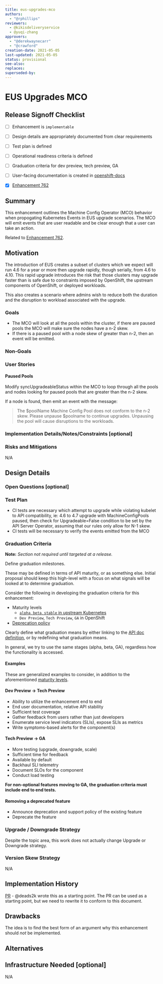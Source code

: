 ```yaml
---
title: eus-upgrades-mco
authors:
  - "@rphillips"
reviewers:
  - @kikisdeliveryservice
  - @yuqi-zhang
approvers:
  - "@derekwaynecarr"
  - "@crawford"
creation-date: 2021-05-05
last-updated: 2021-05-05
status: provisional
see-also:
replaces:
superseded-by:
---
```


# EUS Upgrades MCO

## Release Signoff Checklist

- [ ] Enhancement is `implementable`
- [ ] Design details are appropriately documented from clear requirements
- [ ] Test plan is defined
- [ ] Operational readiness criteria is defined
- [ ] Graduation criteria for dev preview, tech preview, GA
- [ ] User-facing documentation is created in [openshift-docs](https://github.com/openshift/openshift-docs/)
- [x] [Enhancement 762](https://github.com/openshift/enhancements/pull/762)


## Summary

This enhancement outlines the Machine Config Operator (MCO) behavior when
propogating Kubernetes Events in EUS upgrade scenarios.  The MCO will emit
events that are user readable and be clear enough that a user can take an
action.

Related to [Enhancement 762](https://github.com/openshift/enhancements/pull/762).

## Motivation

The introduction of EUS creates a subset of clusters which we expect will run
4.6 for a year or more then upgrade rapidly, though serially, from 4.6 to 4.10.
This rapid upgrade introduces the risk that those clusters may upgrade faster
than is safe due to constraints imposed by OpenShift, the upstream components of
OpenShift, or deployed workloads.

This also creates a scenario where admins wish to reduce both the duration and
the disruption to workload associated with the upgrade.

### Goals

- The MCO will look at all the pools within the cluster, if there are paused
pools the MCO will make sure the nodes have a n-2 skew.
- If there is a paused pool with a node skew of greater than n-2, then an
event will be emitted.

### Non-Goals

### User Stories

#### Paused Pools

Modify syncUpgradeableStatus within the MCO to loop through all the pools and
nodes looking for paused pools that are greater than the n-2 skew.

If a node is found, then emit an event with the message:

> The $poolName Machine Config Pool does not conform to the n-2 skew.  Please
> unpause $poolname to continue upgrades.  Unpausing the pool will cause
> disruptions to the workloads.

### Implementation Details/Notes/Constraints [optional]

### Risks and Mitigations

N/A

## Design Details

### Open Questions [optional]

### Test Plan

- CI tests are necessary which attempt to upgrade while violating kubelet to API
compatibility, ie: 4.6 to 4.7 upgrade with MachineConfigPools paused, then check
for Upgradeable=False condition to be set by the API Server Operator, assuming
that our rules only allow for N-1 skew.
- CI tests will be necessary to verify the events emitted from the MCO

### Graduation Criteria

**Note:** *Section not required until targeted at a release.*

Define graduation milestones.

These may be defined in terms of API maturity, or as something else. Initial proposal
should keep this high-level with a focus on what signals will be looked at to
determine graduation.

Consider the following in developing the graduation criteria for this
enhancement:

- Maturity levels
  - [`alpha`, `beta`, `stable` in upstream Kubernetes][maturity-levels]
  - `Dev Preview`, `Tech Preview`, `GA` in OpenShift
- [Deprecation policy][deprecation-policy]

Clearly define what graduation means by either linking to the [API doc definition](https://kubernetes.io/docs/concepts/overview/kubernetes-api/#api-versioning),
or by redefining what graduation means.

In general, we try to use the same stages (alpha, beta, GA), regardless how the functionality is accessed.

[maturity-levels]: https://git.k8s.io/community/contributors/devel/sig-architecture/api_changes.md#alpha-beta-and-stable-versions
[deprecation-policy]: https://kubernetes.io/docs/reference/using-api/deprecation-policy/

#### Examples

These are generalized examples to consider, in addition to the aforementioned [maturity levels][maturity-levels].

#### Dev Preview -> Tech Preview

- Ability to utilize the enhancement end to end
- End user documentation, relative API stability
- Sufficient test coverage
- Gather feedback from users rather than just developers
- Enumerate service level indicators (SLIs), expose SLIs as metrics
- Write symptoms-based alerts for the component(s)

#### Tech Preview -> GA

- More testing (upgrade, downgrade, scale)
- Sufficient time for feedback
- Available by default
- Backhaul SLI telemetry
- Document SLOs for the component
- Conduct load testing

**For non-optional features moving to GA, the graduation criteria must include
end to end tests.**

#### Removing a deprecated feature

- Announce deprecation and support policy of the existing feature
- Deprecate the feature

### Upgrade / Downgrade Strategy

Despite the topic area, this work does not actually change Upgrade or Downgrade
strategy.

### Version Skew Strategy

N/A

## Implementation History

[PR](https://github.com/openshift/machine-config-operator/pull/2552) -
@deads2k wrote this as a starting point.  The PR can be used as a starting
point, but we need to rewrite it to conform to this document.

## Drawbacks

The idea is to find the best form of an argument why this enhancement should _not_ be implemented.

## Alternatives

## Infrastructure Needed [optional]

N/A
